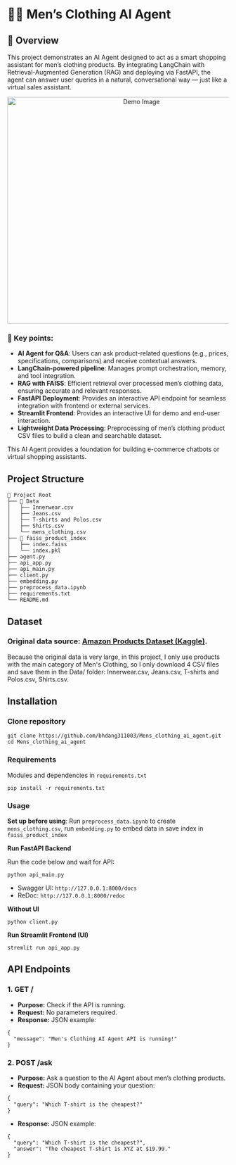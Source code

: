 # 🧑‍💼 Men’s Clothing AI Agent  

## 📌 Overview  
This project demonstrates an AI Agent designed to act as a smart shopping assistant for men’s clothing products.
By integrating LangChain with Retrieval-Augmented Generation (RAG) and deploying via FastAPI, the agent can answer user queries in a natural, conversational way — just like a virtual sales assistant.

<p align="center">
  <img src="https://github.com/user-attachments/assets/bc67ce47-fccf-4412-a68e-1db8e17d0a82" width="595" height="515" alt="Demo Image"/>
</p>


### 🔑 Key points:
- **AI Agent for Q&A**: Users can ask product-related questions (e.g., prices, specifications, comparisons) and receive contextual answers.
- **LangChain-powered pipeline**: Manages prompt orchestration, memory, and tool integration.
- **RAG with FAISS**: Efficient retrieval over processed men’s clothing data, ensuring accurate and relevant responses.
- **FastAPI Deployment**: Provides an interactive API endpoint for seamless integration with frontend or external services.
- **Streamlit Frontend**: Provides an interactive UI for demo and end-user interaction. 
- **Lightweight Data Processing**: Preprocessing of men’s clothing product CSV files to build a clean and searchable dataset.

This AI Agent provides a foundation for building e-commerce chatbots or virtual shopping assistants.

## Project Structure
```
📂 Project Root
├── 📂 Data
│   ├── Innerwear.csv
│   ├── Jeans.csv
│   ├── T-shirts and Polos.csv
│   ├── Shirts.csv
│   └── mens_clothing.csv
├── 📂 faiss_product_index
│   ├── index.faiss
│   └── index.pkl
├── agent.py
├── api_app.py
├── api_main.py
├── client.py
├── embedding.py
├── preprocess_data.ipynb
├── requirements.txt
└── README.md
```
## Dataset
### Original data source: [Amazon Products Dataset (Kaggle)](https://www.kaggle.com/datasets/lokeshparab/amazon-products-dataset).
Because the original data is very large, in this project, I only use products with the main category of Men's Clothing, so I only download 4 CSV files and save them in the Data/ folder: Innerwear.csv, Jeans.csv, T-shirts and Polos.csv, Shirts.csv.

## Installation
### Clone repository
  ```
  git clone https://github.com/bhdang311003/Mens_clothing_ai_agent.git
  cd Mens_clothing_ai_agent
  ```
### Requirements
Modules and dependencies in `requirements.txt`
  ```
  pip install -r requirements.txt
  ```

### Usage
**Set up before using**: Run `preprocess_data.ipynb` to create `mens_clothing.csv`, run `embedding.py` to embed data in save index in `faiss_product_index`

**Run FastAPI Backend**

Run the code below and wait for API:
  ```
  python api_main.py
  ```
- Swagger UI: `http://127.0.0.1:8000/docs`
- ReDoc: `http://127.0.0.1:8000/redoc`

**Without UI**
  ```
  python client.py
  ``` 
**Run Streamlit Frontend (UI)**
  ```
  stremlit run api_app.py
  ```

## API Endpoints
### 1. GET /
- **Purpose:** Check if the API is running.
- **Request:** No parameters required.
- **Response:** JSON example:
```
{
  "message": "Men's Clothing AI Agent API is running!"
}
```

### 2. POST /ask
- **Purpose:** Ask a question to the AI Agent about men’s clothing products.
- **Request:** JSON body containing your question:
```
{
  "query": "Which T-shirt is the cheapest?"
}
```
- **Response:** JSON example:
```
{
  "query": "Which T-shirt is the cheapest?",
  "answer": "The cheapest T-shirt is XYZ at $19.99."
}
```






